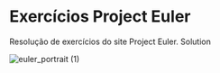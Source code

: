 # Exercícios Project Euler
Resolução de exercícios do site Project Euler.
Solution

![euler_portrait (1)](https://user-images.githubusercontent.com/130702330/232871505-e2e76fe7-d6bb-459d-bf46-2915fbe5b259.jpg)
